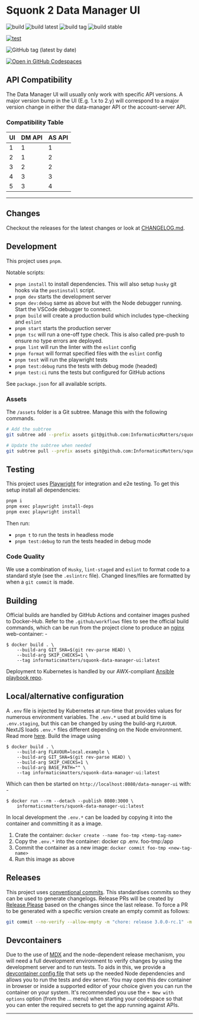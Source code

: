 # Squonk 2 Data Manager UI

![build](https://github.com/InformaticsMatters/squonk2-data-manager-ui/workflows/build/badge.svg)
![build latest](https://github.com/InformaticsMatters/squonk2-data-manager-ui/workflows/build%20latest/badge.svg)
![build tag](https://github.com/InformaticsMatters/squonk2-data-manager-ui/workflows/build%20tag/badge.svg)
![build stable](https://github.com/InformaticsMatters/squonk2-data-manager-ui/workflows/build%20stable/badge.svg)

[![test](https://github.com/InformaticsMatters/squonk2-data-manager-ui/actions/workflows/test.yaml/badge.svg)](https://github.com/InformaticsMatters/squonk2-data-manager-ui/actions/workflows/test.yaml)

![GitHub tag (latest by date)](https://img.shields.io/github/v/tag/InformaticsMatters/squonk2-data-manager-ui)

[![Open in GitHub Codespaces](https://github.com/codespaces/badge.svg)](https://codespaces.new/informaticsmatters/squonk2-data-manager-ui)

## API Compatibility

The Data Manager UI will usually only work with specific API versions. A major version bump in the UI (E.g. 1.x to 2.y) will correspond to a major version change in either the data-manager API or the account-server API.

### Compatibility Table

| UI  | DM API | AS API |
| --- | ------ | ------ |
| 1   | 1      | 1      |
| 2   | 1      | 2      |
| 3   | 2      | 2      |
| 4   | 3      | 3      |
| 5   | 3      | 4      |

---

## Changes

Checkout the releases for the latest changes or look at [CHANGELOG.md](CHANGELOG.md).

## Development

This project uses `pnpm`.

Notable scripts:

- `pnpm install` to install dependencies. This will also setup `husky` git hooks via the `postinstall` script.
- `pnpm dev` starts the development server
- `pnpm dev:debug` same as above but with the Node debugger running. Start the VSCode debugger to connect.
- `pnpm build` will create a production build which includes type-checking and `eslint`
- `pnpm start` starts the production server
- `pnpm tsc` will run a one-off type check. This is also called pre-push to ensure no type errors are deployed.
- `pnpm lint` will run the linter with the `eslint` config
- `pnpm format` will format specified files with the `eslint` config
- `pnpm test` will run the playwright tests
- `pnpm test:debug` runs the tests with debug mode (headed)
- `pnpm test:ci` runs the tests but configured for GitHub actions

See `package.json` for all available scripts.

### Assets
The `/assets` folder is a Git subtree. Manage this with the following commands.
```bash
# Add the subtree
git subtree add --prefix assets git@github.com:InformaticsMatters/squonk-assets.git main --squash

# Update the subtree when needed
git subtree pull --prefix assets git@github.com:InformaticsMatters/squonk-assets.git main --squash
```

## Testing

This project uses [Playwright](https://playwright.dev/) for integration and e2e testing. To get this setup install all dependencies:

```bash
pnpm i
pnpm exec playwright install-deps
pnpm exec playwright install
```

Then run:

- `pnpm t` to run the tests in headless mode
- `pnpm test:debug` to run the tests headed in debug mode

### Code Quality

We use a combination of `Husky`, `lint-staged` and `eslint` to format code to a standard style (see the `.eslintrc` file).
Changed lines/files are formatted by when a `git commit` is made.

## Building

Official builds are handled by GitHub Actions and container images pushed
to Docker-Hub. Refer to the `.github/workflows` files to see the official
build commands, which can be run from the project clone to produce an
[nginx] web-container: -

    $ docker build . \
        --build-arg GIT_SHA=$(git rev-parse HEAD) \
        --build-arg SKIP_CHECKS=1 \
        --tag informaticsmatters/squonk-data-manager-ui:latest

Deployment to Kubernetes is handled by our AWX-compliant [Ansible playbook repo].

## Local/alternative configuration

A `.env` file is injected by Kubernetes at run-time that provides values
for numerous environment variables. The `.env.*` used at build time is
`.env.staging`, but this can be changed by using the build-arg `FLAVOUR`.
NextJS loads `.env.*` files different depending on the Node environment. Read more
[here](https://nextjs.org/docs/basic-features/environment-variables#default-environment-variables).
Build the image using

    $ docker build . \
        --build-arg FLAVOUR=local.example \
        --build-arg GIT_SHA=$(git rev-parse HEAD) \
        --build-arg SKIP_CHECKS=1 \
        --build-arg BASE_PATH="" \
        --tag informaticsmatters/squonk-data-manager-ui:latest

Which can then be started on `http://localhost:8080/data-manager-ui` with: -

    $ docker run --rm --detach --publish 8080:3000 \
        informaticsmatters/squonk-data-manager-ui:latest

In local development the `.env.*` can be loaded by copying it into the container and
committing it as a image.

1. Crate the container: `docker create --name foo-tmp <temp-tag-name>`
2. Copy the `.env.*` into the container: docker cp .env.<FLAVOUR> foo-tmp:/app
3. Commit the container as a new image: `docker commit foo-tmp <new-tag-name>`
4. Run this image as above

## Releases

This project uses [conventional commits](https://www.conventionalcommits.org/en/v1.0.0/). This standardises commits so they can be used to generate changelogs. Release PRs will be created by [Release Please](https://github.com/googleapis/release-please) based on the changes since the last release. To force a PR to be generated with a specific version create an empty commit as follows:

```bash
git commit --no-verify --allow-empty -m "chore: release 3.0.0-rc.1" -m "Release-As: 3.0.0-rc.1"
```

## Devcontainers

Due to the use of [MDX](https://mdxjs.com/) and the node-dependent release mechanism, you will need a full development environment to verify changes by using the development server and to run tests. To aids in this, we provide a [devcontainer config file](.devcontainer/devcontainer.json) that sets up the needed Node dependencies and allows you to run the tests and dev server. You may open this dev container in browser or inside a supported editor of your choice given you can run the container on your system. It's recommended you use the `+ New with options` option (from the … menu) when starting your codespace so that you can enter the required secrets to get the app running against APIs.

---

[ansible playbook repo]: https://github.com/InformaticsMatters/squonk2-data-manager-ui-ansible
[nginx]: https://hub.docker.com/_/nginx
